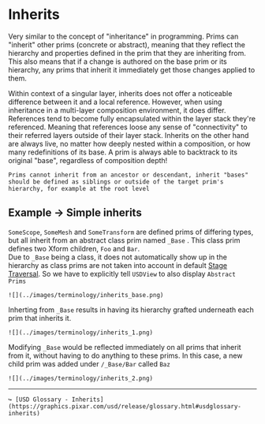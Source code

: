 # Inherits

 Very similar to the concept of "inheritance" in programming. Prims can "inherit" other prims (concrete or abstract), meaning that they reflect the hierarchy and properties defined in the prim that they are inheriting from. This also means that if a change is authored on the base prim or its hierarchy, any prims that inherit it immediately get those changes applied to them.

Within context of a singular layer, inherits does not offer a noticeable difference between it and a local reference. However, when using inheritance in a multi-layer composition environment, it does differ. References tend to become fully encapsulated within the layer stack they're referenced. Meaning that references loose any sense of "connectivity" to their referred layers outside of their layer stack. Inherits on the other hand are always live, no matter how deeply nested within a composition, or how many redefinitions of its base. A prim is always able to backtrack to its original "base", regardless of composition depth!

```admonish warning title=""
Prims cannot inherit from an ancestor or descendant, inherit "bases" should be defined as siblings or outside of the target prim's hierarchy, for example at the root level
```

## Example → Simple inherits

`SomeScope`, `SomeMesh` and `SomeTransform` are defined prims of differing types, but all inherit from an abstract class prim named `_Base` . This class prim defines two Xform children, `Foo`  and `Bar`.  
Due to `_Base` being a class, it does not automatically show up in the hierarchy as class prims are not taken into account in default [Stage Traversal](./stage_traversal.md). So we have to explicitly tell `USDView` to also display `Abstract Prims`

~~~admonish example title="Definition of `_Base`"
![](../images/terminology/inherits_base.png)
~~~

Inherting from `_Base` results in having its hierarchy grafted underneath each prim that inherits it.

```admonish example title="Simple inherits"
![](../images/terminology/inherits_1.png)
```

Modifying `_Base` would be reflected immediately on all prims that inherit from it, without having to do anything to these prims. In this case, a new child prim was added under `/_Base/Bar` called `Baz`

~~~admonish example title="Modified `_base`"
![](../images/terminology/inherits_2.png)
~~~

---

```admonish note title=""
↪ [USD Glossary - Inherits](https://graphics.pixar.com/usd/release/glossary.html#usdglossary-inherits)
```
